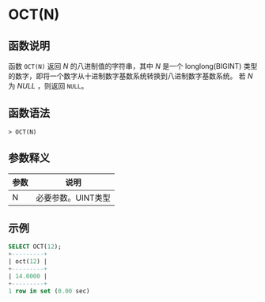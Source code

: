 # **OCT(N)**

## **函数说明**

函数 ``OCT(N)`` 返回 *N* 的八进制值的字符串，其中 *N* 是一个 longlong(BIGINT) 类型的数字，即将一个数字从十进制数字基数系统转换到八进制数字基数系统。
若 *N* 为 *NULL* ，则返回 ``NULL``。

## **函数语法**

```
> OCT(N)
```

## **参数释义**

|  参数   | 说明 |
|  ----  | ----  |
| N | 必要参数。UINT类型 |

## **示例**

```SQL
SELECT OCT(12);
+---------+
| oct(12) |
+---------+
| 14.0000 |
+---------+
1 row in set (0.00 sec)
```
